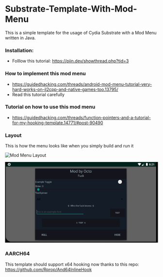 # Substrate-Template-With-Mod-Menu

This is a simple template for the usage of Cydia Substrate with a Mod Menu written in Java.

### Installation:
* Folllow this tutorial: https://piin.dev/showthread.php?tid=3

### How to implement this mod menu 
* https://guidedhacking.com/threads/android-mod-menu-tutorial-very-hard-works-on-il2cpp-and-native-games-too.13795/
* Read this tutorial carefully 

### Tutorial on how to use this mod menu
* https://guidedhacking.com/threads/function-pointers-and-a-tutorial-for-my-hooking-template.14771/#post-90490

### Layout
This is how the menu looks like when you simply build and run it 

![Mod Menu Layout](Images/MenuShowcase.gif)

![Mod Menu Layout](Images/ModMenu.PNG)
### AARCH64
This template should support x64 hooking now thanks to this repo:
https://github.com/Rprop/And64InlineHook

